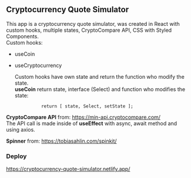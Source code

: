 ## Cryptocurrency Quote Simulator

This app is a cryptocurrency quote simulator, was created in React with custom hooks, multiple states, CryptoCompare API, CSS with Styled Components.<br>
Custom hooks:

- useCoin
- useCryptocurrency<br>

  Custom hooks have own state and return the function who modify the state.<br>
  **useCoin** return state, interface (Select) and function who modifies the state:

                return [ state, Select, setState ];

**CryptoCompare API** from: https://min-api.cryptocompare.com/ <br>
The API call is made inside of **useEffect** with async, await method and using axios. <br>

**Spinner** from: https://tobiasahlin.com/spinkit/

### Deploy

https://cryptocurrency-quote-simulator.netlify.app/
